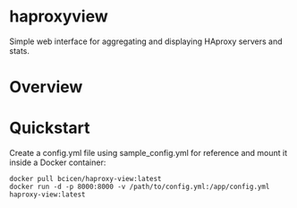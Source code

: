 # haproxyview
Simple web interface for aggregating and displaying HAproxy servers and stats.

# Overview

# Quickstart

Create a config.yml file using sample_config.yml for reference and mount it inside a Docker container: 

```
docker pull bcicen/haproxy-view:latest
docker run -d -p 8000:8000 -v /path/to/config.yml:/app/config.yml haproxy-view:latest
```
